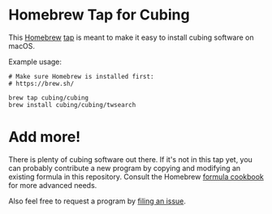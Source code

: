 # Homebrew Tap for Cubing

This [Homebrew](https://brew.sh/) [tap](https://docs.brew.sh/Taps) is meant to make it easy to install cubing software on macOS.

Example usage:

    # Make sure Homebrew is installed first:
    # https://brew.sh/

    brew tap cubing/cubing
    brew install cubing/cubing/twsearch

# Add more!

There is plenty of cubing software out there. If it's not in this tap yet, you can probably contribute a new program by copying and modifying an existing formula in this repository. Consult the Homebrew [formula cookbook](https://github.com/Homebrew/brew/blob/master/docs/Formula-Cookbook.md) for more advanced needs.

Also feel free to request a program by [filing an issue](https://github.com/cubing/homebrew-cubing/issues).
